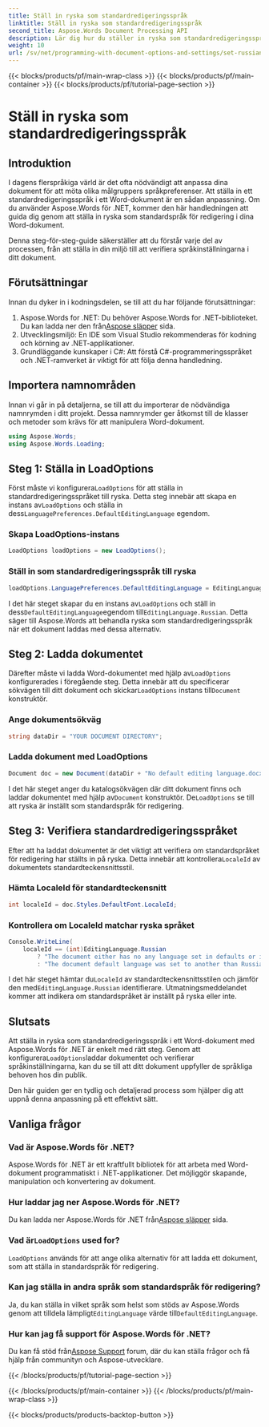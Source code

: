 ```yaml
---
title: Ställ in ryska som standardredigeringsspråk
linktitle: Ställ in ryska som standardredigeringsspråk
second_title: Aspose.Words Document Processing API
description: Lär dig hur du ställer in ryska som standardredigeringsspråk i Word-dokument med Aspose.Words för .NET. Följ vår steg-för-steg-guide för detaljerade instruktioner.
weight: 10
url: /sv/net/programming-with-document-options-and-settings/set-russian-as-default-editing-language/
---
```


{{< blocks/products/pf/main-wrap-class >}}
{{< blocks/products/pf/main-container >}}
{{< blocks/products/pf/tutorial-page-section >}}

# Ställ in ryska som standardredigeringsspråk

## Introduktion

I dagens flerspråkiga värld är det ofta nödvändigt att anpassa dina dokument för att möta olika målgruppers språkpreferenser. Att ställa in ett standardredigeringsspråk i ett Word-dokument är en sådan anpassning. Om du använder Aspose.Words för .NET, kommer den här handledningen att guida dig genom att ställa in ryska som standardspråk för redigering i dina Word-dokument. 

Denna steg-för-steg-guide säkerställer att du förstår varje del av processen, från att ställa in din miljö till att verifiera språkinställningarna i ditt dokument.

## Förutsättningar

Innan du dyker in i kodningsdelen, se till att du har följande förutsättningar:

1.  Aspose.Words for .NET: Du behöver Aspose.Words for .NET-biblioteket. Du kan ladda ner den från[Aspose släpper](https://releases.aspose.com/words/net/) sida.
2. Utvecklingsmiljö: En IDE som Visual Studio rekommenderas för kodning och körning av .NET-applikationer.
3. Grundläggande kunskaper i C#: Att förstå C#-programmeringsspråket och .NET-ramverket är viktigt för att följa denna handledning.

## Importera namnområden

Innan vi går in på detaljerna, se till att du importerar de nödvändiga namnrymden i ditt projekt. Dessa namnrymder ger åtkomst till de klasser och metoder som krävs för att manipulera Word-dokument.

```csharp
using Aspose.Words;
using Aspose.Words.Loading;
```

## Steg 1: Ställa in LoadOptions

 Först måste vi konfigurera`LoadOptions` för att ställa in standardredigeringsspråket till ryska. Detta steg innebär att skapa en instans av`LoadOptions` och ställa in dess`LanguagePreferences.DefaultEditingLanguage` egendom.

### Skapa LoadOptions-instans

```csharp
LoadOptions loadOptions = new LoadOptions();
```

### Ställ in som standardredigeringsspråk till ryska

```csharp
loadOptions.LanguagePreferences.DefaultEditingLanguage = EditingLanguage.Russian;
```

 I det här steget skapar du en instans av`LoadOptions` och ställ in dess`DefaultEditingLanguage`egendom till`EditingLanguage.Russian`. Detta säger till Aspose.Words att behandla ryska som standardredigeringsspråk när ett dokument laddas med dessa alternativ.

## Steg 2: Ladda dokumentet

 Därefter måste vi ladda Word-dokumentet med hjälp av`LoadOptions` konfigurerades i föregående steg. Detta innebär att du specificerar sökvägen till ditt dokument och skickar`LoadOptions` instans till`Document` konstruktör.

### Ange dokumentsökväg

```csharp
string dataDir = "YOUR DOCUMENT DIRECTORY";
```

### Ladda dokument med LoadOptions

```csharp
Document doc = new Document(dataDir + "No default editing language.docx", loadOptions);
```

 I det här steget anger du katalogsökvägen där ditt dokument finns och laddar dokumentet med hjälp av`Document` konstruktör. De`LoadOptions` se till att ryska är inställt som standardspråk för redigering.

## Steg 3: Verifiera standardredigeringsspråket

 Efter att ha laddat dokumentet är det viktigt att verifiera om standardspråket för redigering har ställts in på ryska. Detta innebär att kontrollera`LocaleId` av dokumentets standardteckensnittsstil.

### Hämta LocaleId för standardteckensnitt

```csharp
int localeId = doc.Styles.DefaultFont.LocaleId;
```

### Kontrollera om LocaleId matchar ryska språket

```csharp
Console.WriteLine(
    localeId == (int)EditingLanguage.Russian
        ? "The document either has no any language set in defaults or it was set to Russian originally."
        : "The document default language was set to another than Russian language originally, so it is not overridden.");
```

 I det här steget hämtar du`LocaleId` av standardteckensnittsstilen och jämför den med`EditingLanguage.Russian` identifierare. Utmatningsmeddelandet kommer att indikera om standardspråket är inställt på ryska eller inte.

## Slutsats

 Att ställa in ryska som standardredigeringsspråk i ett Word-dokument med Aspose.Words för .NET är enkelt med rätt steg. Genom att konfigurera`LoadOptions`laddar dokumentet och verifierar språkinställningarna, kan du se till att ditt dokument uppfyller de språkliga behoven hos din publik. 

Den här guiden ger en tydlig och detaljerad process som hjälper dig att uppnå denna anpassning på ett effektivt sätt.

## Vanliga frågor

### Vad är Aspose.Words för .NET?

Aspose.Words för .NET är ett kraftfullt bibliotek för att arbeta med Word-dokument programmatiskt i .NET-applikationer. Det möjliggör skapande, manipulation och konvertering av dokument.

### Hur laddar jag ner Aspose.Words för .NET?

 Du kan ladda ner Aspose.Words för .NET från[Aspose släpper](https://releases.aspose.com/words/net/) sida.

###  Vad är`LoadOptions` used for?

`LoadOptions` används för att ange olika alternativ för att ladda ett dokument, som att ställa in standardspråk för redigering.

### Kan jag ställa in andra språk som standardspråk för redigering?

 Ja, du kan ställa in vilket språk som helst som stöds av Aspose.Words genom att tilldela lämpligt`EditingLanguage` värde till`DefaultEditingLanguage`.

### Hur kan jag få support för Aspose.Words för .NET?

 Du kan få stöd från[Aspose Support](https://forum.aspose.com/c/words/8) forum, där du kan ställa frågor och få hjälp från communityn och Aspose-utvecklare.

{{< /blocks/products/pf/tutorial-page-section >}}

{{< /blocks/products/pf/main-container >}}
{{< /blocks/products/pf/main-wrap-class >}}

{{< blocks/products/products-backtop-button >}}
